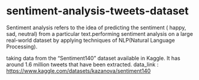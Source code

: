 # sentiment-analysis-tweets-dataset 

Sentiment analysis refers to the idea of predicting the sentiment ( happy, sad, neutral) from a particular text.performing sentiment analysis on a large real-world dataset by applying techniques of NLP(Natural Language Processing).

 taking data from the “Sentiment140” dataset available in Kaggle. It has around 1.6 million tweets that have been extracted. 
 data_link : https://www.kaggle.com/datasets/kazanova/sentiment140
